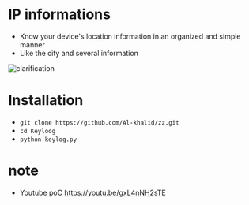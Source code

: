 # IP informations

- Know your device's location information in an organized and simple manner
- Like the city and several information

![clarification](https://raw.githubusercontent.com/Al-khalid/zz/master/i.png)




# Installation
   * `git clone https://github.com/Al-khalid/zz.git`
   * `cd Keyloog`
   * `python keylog.py`


# note
- Youtube poC https://youtu.be/gxL4nNH2sTE
